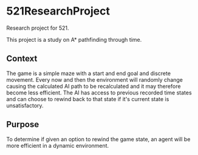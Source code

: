 # 521ResearchProject
Research project for 521.

This project is a study on A* pathfinding through time.

## Context
The game is a simple maze with a start and end goal and discrete movement. Every now and then the environment will randomly change causing the calculated AI path to be recalculated and it may therefore become less efficient. The AI has access to previous recorded time states and can choose to rewind back to that state if it's current state is unsatisfactory.

## Purpose
To determine if given an option to rewind the game state, an agent will be more efficient in a dynamic environment.
